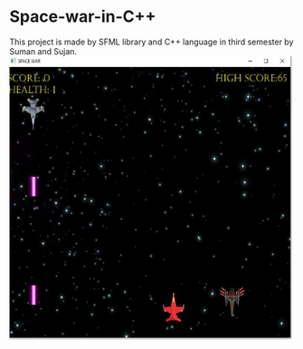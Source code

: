 # Space-war-in-C++


This project is made by SFML library and C++ language in third semester by Suman and Sujan.
<img src="./space.jpg" height="500" width="500">
